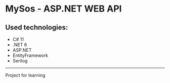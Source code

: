 # MySos - ASP.NET WEB API
## Used technologies: 
- C# 11
- .NET 6
- ASP.NET
- EntityFramework
- Serilog



---
Project for learning 
